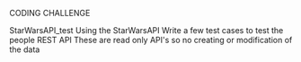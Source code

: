 CODING CHALLENGE

StarWarsAPI_test
Using the StarWarsAPI Write a few test cases to test the people REST API
These are read only API's so no creating or modification of the data
